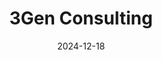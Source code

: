 ---  
layout: startup_page  
title: "3Gen Consulting"  
id: "3genconsulting.com"  
permalink: "/3genconsulting3genconsulting.com12182024/"  
website: "https://www.3genconsulting.com/"  
funding_round: "Strategic Investment"  
funding_amount: "$22M"  
investors: "Piramal Alternatives"  
about: "3Gen Consulting provides healthcare consulting and revenue cycle management (RCM) services, offering solutions such as medical coding, billing, and accounts receivable management. They aim to improve healthcare revenue cycle efficiency and enhance patient care outcomes through technology and industry expertise."  
markets: "Healthcare, Healthtech"  
hq: "Mumbai, Maharashtra, India"  
founded_year: "2006"  
linkedin: "https://www.linkedin.com/company/3genconsultingservices"  
twitter: ""  
instagram: ""  
facebook: ""  
crunchbase: ""  
pitchbook: ""  

date_display: "18-Dec-2024"  
date: "2024-12-18"

# SEO Optimization  
meta_title: "3Gen Consulting - Strategic Investment Funding ($22M)"  
meta_description: "3Gen Consulting, 3Gen Consulting provides healthcare consulting and revenue cycle management (RCM) services, offering solutions such as medical coding, billing, and ac..."  
meta_keywords: "3Gen Consulting, Healthcare, Healthtech, Strategic Investment funding"  
canonical_url: "https://startup.projectstartups.com/3genconsulting3genconsulting.com12182024/"  
---